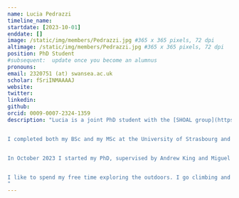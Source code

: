 ```yaml
---
name: Lucia Pedrazzi
timeline_name:
startdate: [2023-10-01]
enddate: []
image: /static/img/members/Pedrazzi.jpg #365 x 365 pixels, 72 dpi
altimage: /static/img/members/Pedrazzi.jpg #365 x 365 pixels, 72 dpi
position: PhD Student
#subsequent:  update once you become an alumnus
pronouns: 
email: 2320751 (at) swansea.ac.uk
scholar: fSriINMAAAAJ
website: 
twitter: 
linkedin: 
github: 
orcid: 0009-0007-2324-1359
description: "Lucia is a joint PhD student with the [SHOAL group](https://www.shoalgroup.org/) supervised by [Dr Andrew King](https://www.swansea.ac.uk/staff/a.j.king/).


I completed both my BSc and my MSc at the University of Strasbourg and specialized in animal behaviour also through my master's thesis on the individual development of social rank in male Alpine ibex.


In October 2023 I started my PhD, supervised by Andrew King and Miguel Lurgi, on **bioherding**, using drones to herd animal flocks for conservation efforts, for example enhancing animal welfare or solving human-wildlife conflicts.


I like to spend my free time exploring the outdoors. I go climbing and mountaineering as soon as I get the chance, or I just hike in the hills around home.
"
---
```

